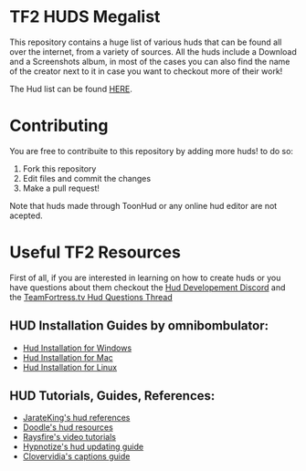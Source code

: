 # TF2 HUDS Megalist
 
This repository contains a huge list of various huds that can be found all over the internet, from a variety of sources. 
All the huds include a Download and a Screenshots album, in most of the cases you can also find the name of the creator next to it in case you want to checkout more of their work!

The Hud list can be found <a href="./Huds List.md">HERE</a>.

# Contributing

You are free to contribuite to this repository by adding more huds! to do so:

1. Fork this repository
2. Edit files and commit the changes
3. Make a pull request!

Note that huds made through ToonHud or any online hud editor are not acepted.

# Useful TF2 Resources

First of all, if you are interested in learning on how to create huds or you have questions about them checkout the [Hud Developement Discord](https://discordapp.com/invite/2tDYJSx) and the [TeamFortress.tv Hud Questions Thread](https://www.teamfortress.tv/19073/hud-editing-short-questions-quick-answers)

## HUD Installation Guides by omnibombulator:

* [Hud Installation for Windows](https://github.com/Hypnootize/TF2-Hud-Installation-Guides/blob/master/Hud%20Installation%20For%20Windows.md)
* [Hud Installation for Mac](https://github.com/Hypnootize/TF2-Hud-Installation-Guides/blob/master/Hud%20Installation%20For%20Mac.md)
* [Hud Installation for Linux](https://github.com/Hypnootize/TF2-Hud-Installation-Guides/blob/master/Hud%20Installation%20For%20Linux.md)

## HUD Tutorials, Guides, References:

* [JarateKing's hud references](https://github.com/JarateKing/TF2-Hud-Reference)
* [Doodle's hud resources](http://doodlesstuff.com/?p=tf2hud)
* [Raysfire's video tutorials](https://www.youtube.com/playlist?list=PL5eNrB8RrXXuV3P1nv6NnwF-tCL_KnJIs)
* [Hypnotize's hud updating guide](https://github.com/Hypnootize/Huds-Update-Guide)
* [Clovervidia's captions guide](https://github.com/clovervidia/clovervidias-captions)